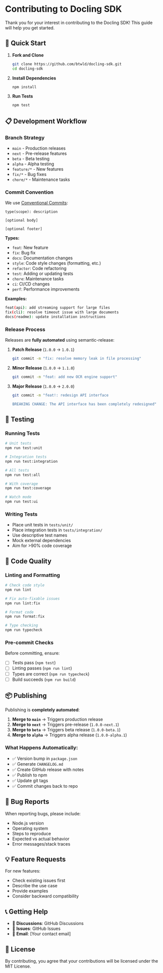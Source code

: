 # Contributing to Docling SDK

Thank you for your interest in contributing to the Docling SDK! This guide will help you get started.

## 🚀 Quick Start

1. **Fork and Clone**

   ```bash
   git clone https://github.com/btwld/docling-sdk.git
   cd docling-sdk
   ```

2. **Install Dependencies**

   ```bash
   npm install
   ```

3. **Run Tests**
   ```bash
   npm test
   ```

## 📋 Development Workflow

### Branch Strategy

- `main` - Production releases
- `next` - Pre-release features
- `beta` - Beta testing
- `alpha` - Alpha testing
- `feature/*` - New features
- `fix/*` - Bug fixes
- `chore/*` - Maintenance tasks

### Commit Convention

We use [Conventional Commits](https://conventionalcommits.org/):

```
type(scope): description

[optional body]

[optional footer]
```

**Types:**

- `feat`: New feature
- `fix`: Bug fix
- `docs`: Documentation changes
- `style`: Code style changes (formatting, etc.)
- `refactor`: Code refactoring
- `test`: Adding or updating tests
- `chore`: Maintenance tasks
- `ci`: CI/CD changes
- `perf`: Performance improvements

**Examples:**

```bash
feat(api): add streaming support for large files
fix(cli): resolve timeout issue with large documents
docs(readme): update installation instructions
```

### Release Process

Releases are **fully automated** using semantic-release:

1. **Patch Release** (`1.0.0` → `1.0.1`)

   ```bash
   git commit -m "fix: resolve memory leak in file processing"
   ```

2. **Minor Release** (`1.0.0` → `1.1.0`)

   ```bash
   git commit -m "feat: add new OCR engine support"
   ```

3. **Major Release** (`1.0.0` → `2.0.0`)

   ```bash
   git commit -m "feat!: redesign API interface

   BREAKING CHANGE: The API interface has been completely redesigned"
   ```

## 🧪 Testing

### Running Tests

```bash
# Unit tests
npm run test:unit

# Integration tests
npm run test:integration

# All tests
npm run test:all

# With coverage
npm run test:coverage

# Watch mode
npm run test:ui
```

### Writing Tests

- Place unit tests in `tests/unit/`
- Place integration tests in `tests/integration/`
- Use descriptive test names
- Mock external dependencies
- Aim for >90% code coverage

## 🔧 Code Quality

### Linting and Formatting

```bash
# Check code style
npm run lint

# Fix auto-fixable issues
npm run lint:fix

# Format code
npm run format:fix

# Type checking
npm run typecheck
```

### Pre-commit Checks

Before committing, ensure:

- [ ] Tests pass (`npm test`)
- [ ] Linting passes (`npm run lint`)
- [ ] Types are correct (`npm run typecheck`)
- [ ] Build succeeds (`npm run build`)

## 📦 Publishing

Publishing is **completely automated**:

1. **Merge to `main`** → Triggers production release
2. **Merge to `next`** → Triggers pre-release (`1.0.0-next.1`)
3. **Merge to `beta`** → Triggers beta release (`1.0.0-beta.1`)
4. **Merge to `alpha`** → Triggers alpha release (`1.0.0-alpha.1`)

### What Happens Automatically:

- ✅ Version bump in `package.json`
- ✅ Generate `CHANGELOG.md`
- ✅ Create GitHub release with notes
- ✅ Publish to npm
- ✅ Update git tags
- ✅ Commit changes back to repo

## 🐛 Bug Reports

When reporting bugs, please include:

- Node.js version
- Operating system
- Steps to reproduce
- Expected vs actual behavior
- Error messages/stack traces

## 💡 Feature Requests

For new features:

- Check existing issues first
- Describe the use case
- Provide examples
- Consider backward compatibility

## 📞 Getting Help

- 💬 **Discussions**: GitHub Discussions
- 🐛 **Issues**: GitHub Issues
- 📧 **Email**: [Your contact email]

## 📄 License

By contributing, you agree that your contributions will be licensed under the MIT License.
